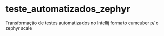 # teste_automatizados_zephyr
Transformação de testes automatizados no Intellij formato cumcuber p/ o zephyr scale
